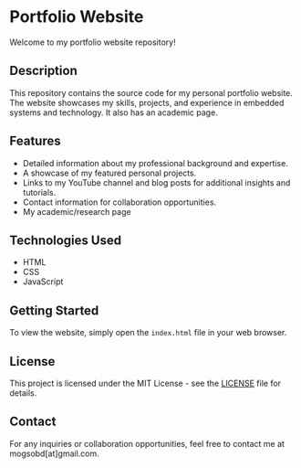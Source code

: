 # Portfolio Website

Welcome to my portfolio website repository!

## Description

This repository contains the source code for my personal portfolio website. The website showcases my skills, projects, and experience in embedded systems and technology. It also has an academic page.

## Features

- Detailed information about my professional background and expertise.
- A showcase of my featured personal projects.
- Links to my YouTube channel and blog posts for additional insights and tutorials.
- Contact information for collaboration opportunities.
- My academic/research page

## Technologies Used

- HTML
- CSS
- JavaScript

## Getting Started

To view the website, simply open the `index.html` file in your web browser.

## License

This project is licensed under the MIT License - see the [LICENSE](LICENSE) file for details.

## Contact

For any inquiries or collaboration opportunities, feel free to contact me at mogsobd[at]gmail.com.

